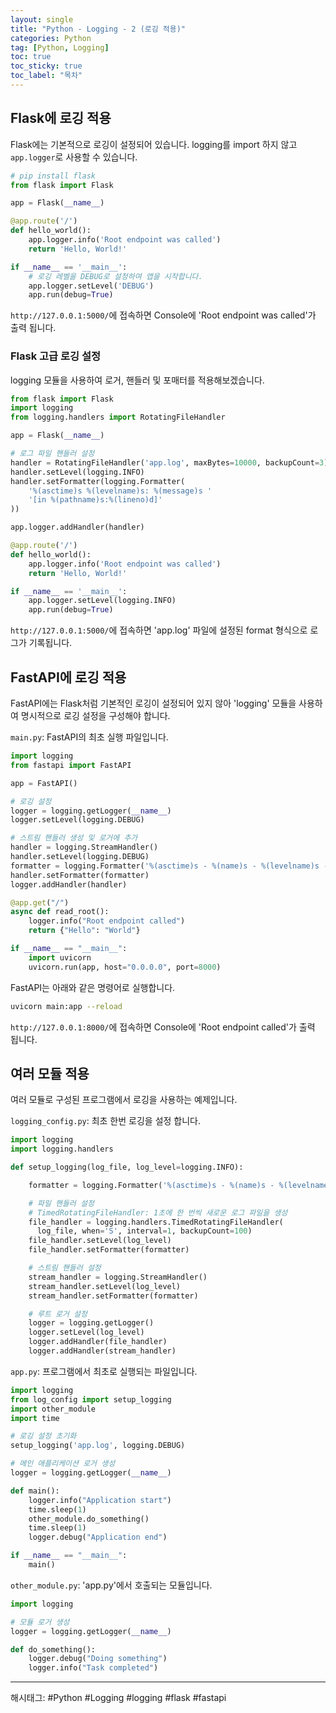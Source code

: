 ```yaml
---
layout: single
title: "Python - Logging - 2 (로깅 적용)"
categories: Python
tag: [Python, Logging]
toc: true
toc_sticky: true
toc_label: "목차"
---
```


## Flask에 로깅 적용

Flask에는 기본적으로 로깅이 설정되어 있습니다. logging를 import 하지 않고 `app.logger`로 사용할 수 있습니다.

```python
# pip install flask
from flask import Flask

app = Flask(__name__)

@app.route('/')
def hello_world():
    app.logger.info('Root endpoint was called')
    return 'Hello, World!'

if __name__ == '__main__':
    # 로깅 레벨을 DEBUG로 설정하여 앱을 시작합니다.
    app.logger.setLevel('DEBUG')
    app.run(debug=True)
```

`http://127.0.0.1:5000/`에 접속하면 Console에 'Root endpoint was called'가 출력 됩니다.

### Flask 고급 로깅 설정

logging 모듈을 사용하여 로거, 핸들러 및 포매터를 적용해보겠습니다.

```python
from flask import Flask
import logging
from logging.handlers import RotatingFileHandler

app = Flask(__name__)

# 로그 파일 핸들러 설정
handler = RotatingFileHandler('app.log', maxBytes=10000, backupCount=3)
handler.setLevel(logging.INFO)
handler.setFormatter(logging.Formatter(
    '%(asctime)s %(levelname)s: %(message)s '
    '[in %(pathname)s:%(lineno)d]'
))

app.logger.addHandler(handler)

@app.route('/')
def hello_world():
    app.logger.info('Root endpoint was called')
    return 'Hello, World!'

if __name__ == '__main__':
    app.logger.setLevel(logging.INFO)
    app.run(debug=True)
```

`http://127.0.0.1:5000/`에 접속하면 'app.log' 파일에 설정된 format 형식으로 로그가 기록됩니다.

## FastAPI에 로깅 적용

FastAPI에는 Flask처럼 기본적인 로깅이 설정되어 있지 않아 'logging' 모듈을 사용하여 명시적으로 로깅 설정을 구성해야 합니다.

`main.py`: FastAPI의 최초 실행 파일입니다.

```python
import logging
from fastapi import FastAPI

app = FastAPI()

# 로깅 설정
logger = logging.getLogger(__name__)
logger.setLevel(logging.DEBUG)

# 스트림 핸들러 생성 및 로거에 추가
handler = logging.StreamHandler()
handler.setLevel(logging.DEBUG)
formatter = logging.Formatter('%(asctime)s - %(name)s - %(levelname)s - %(message)s')
handler.setFormatter(formatter)
logger.addHandler(handler)

@app.get("/")
async def read_root():
    logger.info("Root endpoint called")
    return {"Hello": "World"}

if __name__ == "__main__":
    import uvicorn
    uvicorn.run(app, host="0.0.0.0", port=8000)
```

FastAPI는 아래와 같은 명령어로 실행합니다.

```bash
uvicorn main:app --reload
```

`http://127.0.0.1:8000/`에 접속하면 Console에 'Root endpoint called'가 출력 됩니다.

## 여러 모듈 적용

여러 모듈로 구성된 프로그램에서 로깅을 사용하는 예제입니다.

`logging_config.py`: 최초 한번 로깅을 설정 합니다.

```python
import logging
import logging.handlers

def setup_logging(log_file, log_level=logging.INFO):

    formatter = logging.Formatter('%(asctime)s - %(name)s - %(levelname)s - %(message)s')

    # 파일 핸들러 설정
    # TimedRotatingFileHandler: 1초에 한 번씩 새로운 로그 파일을 생성
    file_handler = logging.handlers.TimedRotatingFileHandler(
      log_file, when='S', interval=1, backupCount=100)
    file_handler.setLevel(log_level)
    file_handler.setFormatter(formatter)

    # 스트림 핸들러 설정
    stream_handler = logging.StreamHandler()
    stream_handler.setLevel(log_level)
    stream_handler.setFormatter(formatter)

    # 루트 로거 설정
    logger = logging.getLogger()
    logger.setLevel(log_level)
    logger.addHandler(file_handler)
    logger.addHandler(stream_handler)
```

`app.py`: 프로그램에서 최초로 실행되는 파일입니다.

```python
import logging
from log_config import setup_logging
import other_module
import time

# 로깅 설정 초기화
setup_logging('app.log', logging.DEBUG)

# 메인 애플리케이션 로거 생성
logger = logging.getLogger(__name__)

def main():
    logger.info("Application start")
    time.sleep(1)
    other_module.do_something()
    time.sleep(1)
    logger.debug("Application end")

if __name__ == "__main__":
    main()
```

`other_module.py`: 'app.py'에서 호출되는 모듈입니다.

```python
import logging

# 모듈 로거 생성
logger = logging.getLogger(__name__)

def do_something():
    logger.debug("Doing something")
    logger.info("Task completed")
```

---

해시태그: #Python #Logging #logging #flask #fastapi
